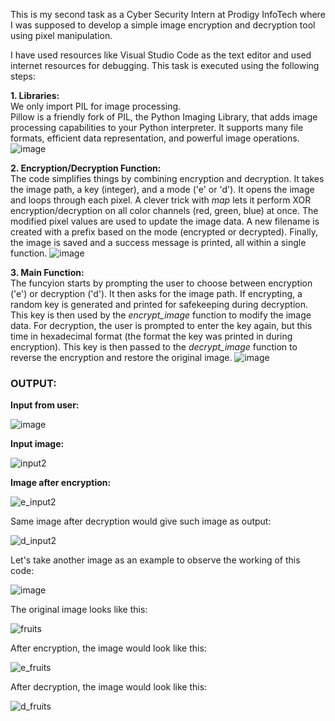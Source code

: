 This is my second task as a Cyber Security Intern at Prodigy InfoTech where I was supposed to develop a simple image encryption and decryption tool using pixel manipulation.

I have used resources like Visual Studio Code as the text editor and used internet resources for debugging.
This task is executed using the following steps:

**1. Libraries:** <br/> We only import PIL for image processing. <br/> Pillow is a friendly fork of PIL, the Python Imaging Library, that adds image processing capabilities to your Python interpreter. It supports many file formats, efficient data representation, and powerful image operations. 
![image](https://github.com/gpanushka/PRODIGY_CS_02/assets/167328539/8f0957f6-238c-46e0-be00-79db8f8fd8ff)


**2. Encryption/Decryption Function:** <br/> The code simplifies things by combining encryption and decryption. It takes the image path, a key (integer), and a mode ('e' or 'd'). It opens the image and loops through each pixel. A clever trick with *map* lets it perform XOR encryption/decryption on all color channels (red, green, blue) at once. The modified pixel values are used to update the image data. A new filename is created with a prefix based on the mode (encrypted or decrypted). Finally, the image is saved and a success message is printed, all within a single function.
![image](https://github.com/gpanushka/PRODIGY_CS_02/assets/167328539/edebccd7-1e9a-4bc4-949f-ce4d73165e2c)


**3. Main Function:** <br/> The funcyion starts by prompting the user to choose between encryption ('e') or decryption ('d'). It then asks for the image path. If encrypting, a random key is generated and printed for safekeeping during decryption. This key is then used by the _encrypt_image_ function to modify the image data. For decryption, the user is prompted to enter the key again, but this time in hexadecimal format (the format the key was printed in during encryption). This key is then passed to the _decrypt_image_ function to reverse the encryption and restore the original image.
![image](https://github.com/gpanushka/PRODIGY_CS_02/assets/167328539/debd56e6-aafd-44d5-8d2d-211de551bb03)


<h3>OUTPUT:</h3>

**Input from user:**

![image](https://github.com/gpanushka/PRODIGY_CS_02/assets/167328539/7ccad18a-9d6f-4640-8f53-42c447049110)


**Input image:**

![input2](https://github.com/gpanushka/PRODIGY_CS_02/assets/167328539/cef819aa-95c6-4cf2-b241-0d6292150f92)


**Image after encryption:**

![e_input2](https://github.com/gpanushka/PRODIGY_CS_02/assets/167328539/c88bf9ac-b2ea-4969-a616-5366ddd7e2c3)


Same image after decryption would give such image as output:

![d_input2](https://github.com/gpanushka/PRODIGY_CS_02/assets/167328539/110988e3-b7f4-42f5-8343-eb172e3188b1)

Let's take another image as an example to observe the working of this code:

![image](https://github.com/gpanushka/PRODIGY_CS_02/assets/167328539/aa6b3e64-6386-43b3-9c11-00982dfa0bb4)

The original image looks like this:

![fruits](https://github.com/gpanushka/PRODIGY_CS_02/assets/167328539/5d96f277-93f5-4131-9bee-fd3c2c7e6430)

After encryption, the image would look like this:

![e_fruits](https://github.com/gpanushka/PRODIGY_CS_02/assets/167328539/f52f687f-a04c-4635-9f34-68b7004e500e)


After decryption, the image would look like this:

![d_fruits](https://github.com/gpanushka/PRODIGY_CS_02/assets/167328539/34e0bfd9-40cc-4686-a39b-c39506c51729)



